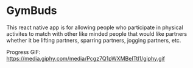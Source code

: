 # GymBuds

This react native app is for allowing people who participate in physical activites to match with other like minded people that would like partners whether it be lifting partners, sparring partners, jogging partners, etc.

Progress GIF: https://media.giphy.com/media/Pcgz7Q1pWXMBeITtl1/giphy.gif
